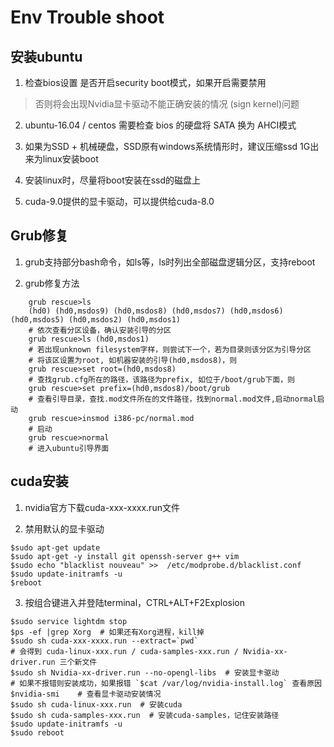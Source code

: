 # Env Trouble shoot

## 安装ubuntu

1. 检查bios设置 是否开启security boot模式，如果开启需要禁用

> 否则将会出现Nvidia显卡驱动不能正确安装的情况 (sign kernel)问题

2. ubuntu-16.04 / centos 需要检查 bios 的硬盘将 SATA 换为 AHCI模式

3. 如果为SSD + 机械硬盘，SSD原有windows系统情形时，建议压缩ssd 1G出来为linux安装boot

4. 安装linux时，尽量将boot安装在ssd的磁盘上

5. cuda-9.0提供的显卡驱动，可以提供给cuda-8.0

## Grub修复

1. grub支持部分bash命令，如ls等，ls时列出全部磁盘逻辑分区，支持reboot

2. grub修复方法
```
    grub rescue>ls
    (hd0) (hd0,msdos9) (hd0,msdos8) (hd0,msdos7) (hd0,msdos6) (hd0,msdos5) (hd0,msdos2) (hd0,msdos1)
    # 依次查看分区设备，确认安装引导的分区
    grub rescue>ls (hd0,msdos1)
    # 若出现unknown filesystem字样，则尝试下一个，若为目录则该分区为引导分区
    # 将该区设置为root, 如机器安装的引导(hd0,msdos8)，则
    grub rescue>set root=(hd0,msdos8)
    # 查找grub.cfg所在的路径，该路径为prefix, 如位于/boot/grub下面，则
    grub rescue>set prefix=(hd0,msdos8)/boot/grub
    # 查看引导目录，查找.mod文件所在的文件路径，找到normal.mod文件,启动normal启动
    grub rescue>insmod i386-pc/normal.mod
    # 启动
    grub rescue>normal
    # 进入ubuntu引导界面
```
## cuda安装

1. nvidia官方下载cuda-xxx-xxxx.run文件

2. 禁用默认的显卡驱动
```
$sudo apt-get update
$sudo apt-get -y install git openssh-server g++ vim
$sudo echo "blacklist nouveau" >>  /etc/modprobe.d/blacklist.conf
$sudo update-initramfs -u
$reboot
```

3. 按组合键进入并登陆terminal，CTRL+ALT+F2Explosion 
```
$sudo service lightdm stop
$ps -ef |grep Xorg  # 如果还有Xorg进程，kill掉
$sudo sh cuda-xxx-xxxx.run --extract=`pwd`
# 会得到 cuda-linux-xxx.run / cuda-samples-xxx.run / Nvidia-xx-driver.run 三个新文件
$sudo sh Nvidia-xx-driver.run --no-opengl-libs  # 安装显卡驱动
# 如果不报错则安装成功，如果报错 `$cat /var/log/nvidia-install.log` 查看原因
$nvidia-smi    # 查看显卡驱动安装情况
$sudo sh cuda-linux-xxx.run  # 安装cuda
$sudo sh cuda-samples-xxx.run  # 安装cuda-samples，记住安装路径
$sudo update-initramfs -u
$sudo reboot
```

